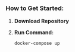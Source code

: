 ### How to Get Started:

1. **Download Repository**
   
2. **Run Command:**
    ```bash
    docker-compose up
    ```
